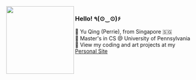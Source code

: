 <img align='left' src="https://github.com/user-attachments/assets/df500b31-1c3c-483e-a280-e00c5955d6f6" style="width: 180px; ">

### Hello! ٩(⊙‿⊙)۶ 

🐛 Yu Qing (Perrie), from Singapore 🇸🇬  
🐝 Master's in CS @ University of Pennsylvania  
🐜 View my coding and art projects at my [Personal Site](https://quekyq.github.io/)  

<!--
**quekyq/quekyq** is a ✨ _special_ ✨ repository because its `README.md` (this file) appears on your GitHub profile.

Here are some ideas to get you started:

- 🔭 I’m currently working on ...
- 🌱 I’m currently learning ...
- 👯 I’m looking to collaborate on ...
- 🤔 I’m looking for help with ...
- 💬 Ask me about ...
- 📫 How to reach me: ...
- 😄 Pronouns: ...
- ⚡ Fun fact: ...
-->
